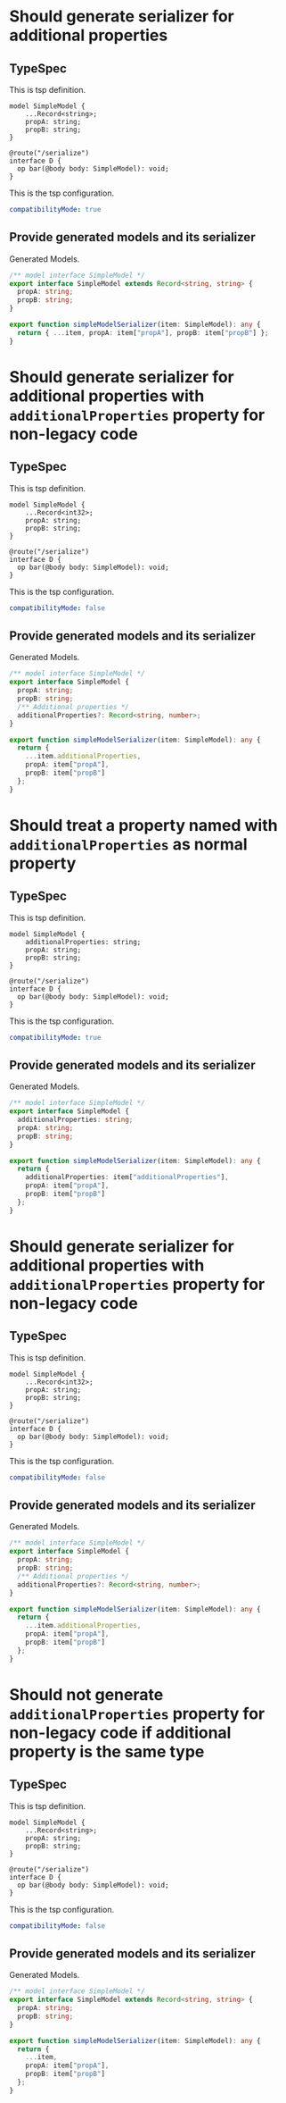 # Should generate serializer for additional properties

## TypeSpec

This is tsp definition.

```tsp
model SimpleModel {
    ...Record<string>;
    propA: string;
    propB: string;
}

@route("/serialize")
interface D {
  op bar(@body body: SimpleModel): void;
}
```

This is the tsp configuration.

```yaml
compatibilityMode: true
```

## Provide generated models and its serializer

Generated Models.

```ts models
/** model interface SimpleModel */
export interface SimpleModel extends Record<string, string> {
  propA: string;
  propB: string;
}

export function simpleModelSerializer(item: SimpleModel): any {
  return { ...item, propA: item["propA"], propB: item["propB"] };
}
```

# Should generate serializer for additional properties with `additionalProperties` property for non-legacy code

## TypeSpec

This is tsp definition.

```tsp
model SimpleModel {
    ...Record<int32>;
    propA: string;
    propB: string;
}

@route("/serialize")
interface D {
  op bar(@body body: SimpleModel): void;
}
```

This is the tsp configuration.

```yaml
compatibilityMode: false
```

## Provide generated models and its serializer

Generated Models.

```ts models
/** model interface SimpleModel */
export interface SimpleModel {
  propA: string;
  propB: string;
  /** Additional properties */
  additionalProperties?: Record<string, number>;
}

export function simpleModelSerializer(item: SimpleModel): any {
  return {
    ...item.additionalProperties,
    propA: item["propA"],
    propB: item["propB"]
  };
}
```

# Should treat a property named with `additionalProperties` as normal property

## TypeSpec

This is tsp definition.

```tsp
model SimpleModel {
    additionalProperties: string;
    propA: string;
    propB: string;
}

@route("/serialize")
interface D {
  op bar(@body body: SimpleModel): void;
}
```

This is the tsp configuration.

```yaml
compatibilityMode: true
```

## Provide generated models and its serializer

Generated Models.

```ts models
/** model interface SimpleModel */
export interface SimpleModel {
  additionalProperties: string;
  propA: string;
  propB: string;
}

export function simpleModelSerializer(item: SimpleModel): any {
  return {
    additionalProperties: item["additionalProperties"],
    propA: item["propA"],
    propB: item["propB"]
  };
}
```

# Should generate serializer for additional properties with `additionalProperties` property for non-legacy code

## TypeSpec

This is tsp definition.

```tsp
model SimpleModel {
    ...Record<int32>;
    propA: string;
    propB: string;
}

@route("/serialize")
interface D {
  op bar(@body body: SimpleModel): void;
}
```

This is the tsp configuration.

```yaml
compatibilityMode: false
```

## Provide generated models and its serializer

Generated Models.

```ts models
/** model interface SimpleModel */
export interface SimpleModel {
  propA: string;
  propB: string;
  /** Additional properties */
  additionalProperties?: Record<string, number>;
}

export function simpleModelSerializer(item: SimpleModel): any {
  return {
    ...item.additionalProperties,
    propA: item["propA"],
    propB: item["propB"]
  };
}
```

# Should not generate `additionalProperties` property for non-legacy code if additional property is the same type

## TypeSpec

This is tsp definition.

```tsp
model SimpleModel {
    ...Record<string>;
    propA: string;
    propB: string;
}

@route("/serialize")
interface D {
  op bar(@body body: SimpleModel): void;
}
```

This is the tsp configuration.

```yaml
compatibilityMode: false
```

## Provide generated models and its serializer

Generated Models.

```ts models
/** model interface SimpleModel */
export interface SimpleModel extends Record<string, string> {
  propA: string;
  propB: string;
}

export function simpleModelSerializer(item: SimpleModel): any {
  return {
    ...item,
    propA: item["propA"],
    propB: item["propB"]
  };
}
```
